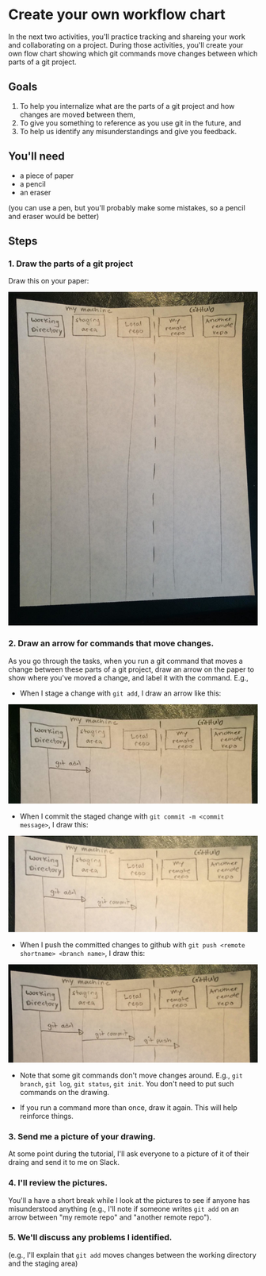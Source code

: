 # Create your own workflow chart

In the next two activities, you'll practice tracking and shareing your work and collaborating on a project.
During those activities, you'll create your own flow chart showing which git commands move changes between which parts of a git project.

## Goals
1. To help you internalize what are the parts of a git project and how changes are moved between them, 
2. To give you something to reference as you use git in the future, and
3. To help us identify any misunderstandings and give you feedback.

## You'll need
- a piece of paper
- a pencil
- an eraser

(you can use a pen, but you'll probably make some mistakes, so a pencil and eraser would be better)

## Steps
### 1. Draw the parts of a git project
Draw this on your paper:

![](../figures/workflow-drawing.png)

### 2. Draw an arrow for commands that move changes.
As you go through the tasks, when you run a git command that moves a change between these parts of a git project, draw an arrow on the paper to show where you've moved a change, and label it with the command. E.g.,
  - When I stage a change with `git add`, I draw an arrow like this:
  
  ![](../figures/workflow-drawing-with-git-add.png)

  - When I commit the staged change with `git commit -m <commit message>`, I draw this:
  
  ![](../figures/workflow-drawing-with-git-add-commit.png)

  - When I push the committed changes to github with `git push <remote shortname> <branch name>`, I draw this:

  ![](../figures/workflow-drawing-with-git-add-commit-push.png)

  - Note that some git commands don't move changes around. E.g., `git branch`, `git log`, `git status`, `git init`. You don't need to put such commands on the drawing. 

  - If you run a command more than once, draw it again. This will help reinforce things.

### 3. Send me a picture of your drawing.
At some point during the tutorial, I'll ask everyone to a picture of it of their draing and send it to me on Slack. 

### 4. I'll review the pictures.
You'll a have a short break while I look at the pictures to see if anyone has misunderstood anything (e.g., I'll note if someone writes `git add` on an arrow between "my remote repo" and "another remote repo").

### 5. We'll discuss any problems I identified.
(e.g., I'll explain that `git add` moves changes between the working directory and the staging area) 
